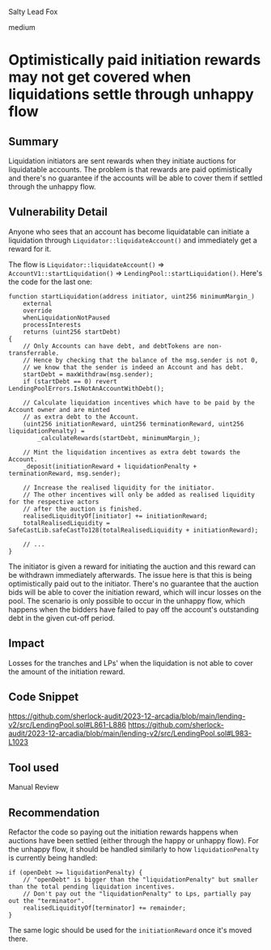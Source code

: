 Salty Lead Fox

medium

# Optimistically paid initiation rewards may not get covered when liquidations settle through unhappy flow

## Summary
Liquidation initiators are sent rewards when they initiate auctions for liquidatable accounts. The problem is that rewards are paid optimistically and there's no guarantee if the accounts will be able to cover them if settled through the unhappy flow.

## Vulnerability Detail
Anyone who sees that an account has become liquidatable can initiate a liquidation through `Liquidator::liquidateAccount()` and immediately get a reward for it.

The flow is `Liquidator::liquidateAccount()` => `AccountV1::startLiquidation()` => `LendingPool::startLiquidation()`. Here's the code for the last one:

```solidity
function startLiquidation(address initiator, uint256 minimumMargin_)
    external
    override
    whenLiquidationNotPaused
    processInterests
    returns (uint256 startDebt)
{
    // Only Accounts can have debt, and debtTokens are non-transferrable.
    // Hence by checking that the balance of the msg.sender is not 0,
    // we know that the sender is indeed an Account and has debt.
    startDebt = maxWithdraw(msg.sender);
    if (startDebt == 0) revert LendingPoolErrors.IsNotAnAccountWithDebt();

    // Calculate liquidation incentives which have to be paid by the Account owner and are minted
    // as extra debt to the Account.
    (uint256 initiationReward, uint256 terminationReward, uint256 liquidationPenalty) =
        _calculateRewards(startDebt, minimumMargin_);

    // Mint the liquidation incentives as extra debt towards the Account.
    _deposit(initiationReward + liquidationPenalty + terminationReward, msg.sender);

    // Increase the realised liquidity for the initiator.
    // The other incentives will only be added as realised liquidity for the respective actors
    // after the auction is finished.
    realisedLiquidityOf[initiator] += initiationReward;
    totalRealisedLiquidity = SafeCastLib.safeCastTo128(totalRealisedLiquidity + initiationReward);

    // ...
}
```

The initiator is given a reward for initiating the auction and this reward can be withdrawn immediately afterwards. The issue here is that this is being optimistically paid out to the initiator. There's no guarantee that the auction bids will be able to cover the initiation reward, which will incur losses on the pool. The scenario is only possible to occur in the unhappy flow, which happens when the bidders have failed to pay off the account's outstanding debt in the given cut-off period.

## Impact
Losses for the tranches and LPs' when the liquidation is not able to cover the amount of the initiation reward.

## Code Snippet
https://github.com/sherlock-audit/2023-12-arcadia/blob/main/lending-v2/src/LendingPool.sol#L861-L886
https://github.com/sherlock-audit/2023-12-arcadia/blob/main/lending-v2/src/LendingPool.sol#L983-L1023

## Tool used

Manual Review

## Recommendation
Refactor the code so paying out the initiation rewards happens when auctions have been settled (either through the happy or unhappy flow). For the unhappy flow, it should be handled similarly to how `liquidationPenalty` is currently being handled:

```solidity
if (openDebt >= liquidationPenalty) {
    // "openDebt" is bigger than the "liquidationPenalty" but smaller than the total pending liquidation incentives.
    // Don't pay out the "liquidationPenalty" to Lps, partially pay out the "terminator".
    realisedLiquidityOf[terminator] += remainder;
}
```

The same logic should be used for the `initiationReward` once it's moved there.

